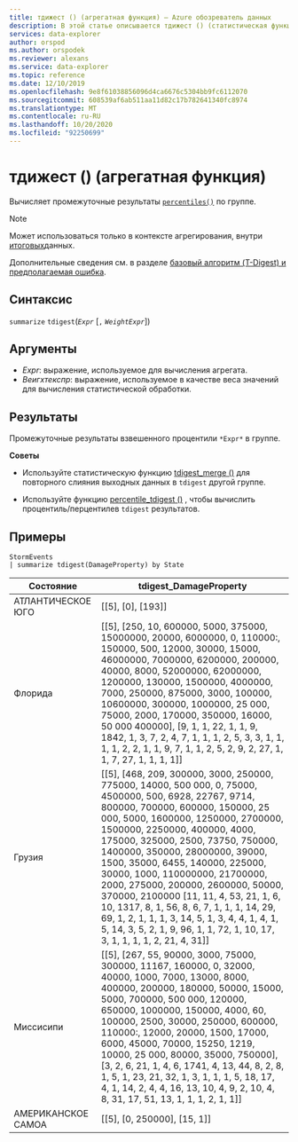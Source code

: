 ```yaml
---
title: тдижест () (агрегатная функция) — Azure обозреватель данных
description: В этой статье описывается тдижест () (статистическая функция) в Azure обозреватель данных.
services: data-explorer
author: orspod
ms.author: orspodek
ms.reviewer: alexans
ms.service: data-explorer
ms.topic: reference
ms.date: 12/10/2019
ms.openlocfilehash: 9e8f61038856096d4ca6676c5304bb9fc6112070
ms.sourcegitcommit: 608539af6ab511aa11d82c17b782641340fc8974
ms.translationtype: MT
ms.contentlocale: ru-RU
ms.lasthandoff: 10/20/2020
ms.locfileid: "92250699"
---
```

# <a name="tdigest-aggregation-function"></a>тдижест () (агрегатная функция)

Вычисляет промежуточные результаты [`percentiles()`](percentiles-aggfunction.md) по группе.

> [!NOTE]
> Может использоваться только в контексте агрегирования, внутри [итоговых](summarizeoperator.md)данных.

Дополнительные сведения см. в разделе [базовый алгоритм (T-Digest) и предполагаемая ошибка](percentiles-aggfunction.md#estimation-error-in-percentiles).

## <a name="syntax"></a>Синтаксис

`summarize` `tdigest`(*`Expr`* [`,` *`WeightExpr`*])

## <a name="arguments"></a>Аргументы

* *Expr*: выражение, используемое для вычисления агрегата.
* *Веигхтекспр*: выражение, используемое в качестве веса значений для вычисления статистической обработки.

    
## <a name="returns"></a>Результаты

Промежуточные результаты взвешенного процентили `*Expr*` в группе.
 
 
**Советы**

* Используйте статистическую функцию [tdigest_merge ()](tdigest-merge-aggfunction.md) для повторного слияния выходных данных в `tdigest` другой группе.

* Используйте функцию [percentile_tdigest ()](percentile-tdigestfunction.md) , чтобы вычислить процентиль/перцентилев `tdigest` результатов.

## <a name="examples"></a>Примеры

<!-- csl: https://help.kusto.windows.net:443/Samples -->
```kusto
StormEvents
| summarize tdigest(DamageProperty) by State
```

|Состояние|tdigest_DamageProperty|
|---|---|
|АТЛАНТИЧЕСКОЕ ЮГО|[[5], [0], [193]]|
|Флорида|[[5], [250, 10, 600000, 5000, 375000, 15000000, 20000, 6000000, 0, 110000:, 150000, 500, 12000, 30000, 15000, 46000000, 7000000, 6200000, 200000, 40000, 8000, 52000000, 62000000, 1200000, 130000, 1500000, 4000000, 7000, 250000, 875000, 3000, 100000, 10600000, 300000, 1000000, 25 000, 75000, 2000, 170000, 350000, 16000, 50 000 400000], [9, 1, 1, 22, 1, 1, 9, 1842, 1, 3, 7, 2, 4, 7, 1, 1, 1, 2, 5, 3, 3, 1, 1, 1, 1, 2, 2, 1, 1, 9, 7, 1, 1, 2, 5, 2, 9, 2, 27, 1, 1, 7, 27, 1, 1, 1, 1]]|
|Грузия|[[5], [468, 209, 300000, 3000, 250000, 775000, 14000, 500 000, 0, 75000, 4500000, 500, 6928, 22767, 9714, 800000, 700000, 600000, 150000, 25 000, 5000, 1600000, 1250000, 2700000, 1500000, 2250000, 400000, 4000, 175000, 325000, 2500, 73750, 750000, 1400000, 350000, 28000000, 39000, 1500, 35000, 6455, 140000, 225000, 30000, 1000, 110000000, 21700000, 2000, 275000, 200000, 2600000, 50000, 370000, 2100000 [11, 11, 4, 53, 21, 1, 6, 10, 1317, 8, 1, 56, 8, 6, 7, 1, 1, 1, 14, 29, 69, 1, 2, 1, 1, 1, 3, 14, 5, 1, 3, 4, 4, 1, 4, 1, 5, 14, 3, 5, 2, 1, 9, 96, 1, 1, 72, 1, 10, 17, 3, 1, 1, 1, 1, 2, 21, 4, 31]]|
|Миссисипи|[[5], [267, 55, 90000, 3000, 75000, 300000, 11167, 160000, 0, 32000, 40000, 1000, 7000, 13000, 8000, 400000, 200000, 180000, 50000, 15000, 5000, 700000, 500 000, 120000, 650000, 1000000, 150000, 4000, 60, 100000, 2500, 30000, 250000, 600000, 110000:, 12000, 20000, 1500, 17000, 6000, 45000, 70000, 15250, 1219, 10000, 25 000, 80000, 35000, 750000], [3, 2, 6, 21, 1, 4, 6, 1741, 4, 13, 44, 8, 2, 8, 1, 5, 1, 23, 21, 32, 1, 3, 1, 1, 1, 5, 18, 17, 4, 1, 14, 2, 4, 4, 16, 13, 10, 4, 9, 2, 10, 4, 8, 31, 17, 51, 13, 1, 1, 1, 2, 1, 1]]|
|АМЕРИКАНСКОЕ САМОА|[[5], [0, 250000], [15, 1]]|
